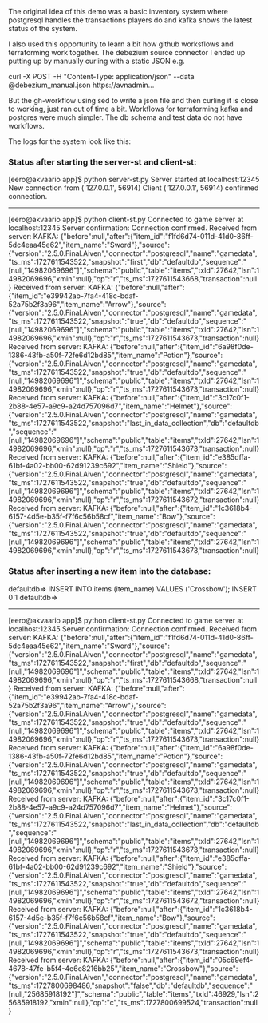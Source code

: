 The original idea of this demo was a basic inventory system where postgresql handles the transactions players do and kafka shows the latest status of the system.

I also used this opportunity to learn a bit how github worksflows and terraforming work together.
The debezium source connector I ended up putting up by manually curling with a static JSON e.g.

  curl -X POST -H "Content-Type: application/json" --data @debezium_manual.json https://avnadmin...

But the gh-workflow using sed to write a json file and then curling it is close to working, just ran out of time a bit.
Workflows for terraforming kafka and postgres were much simpler. The db schema and test data do not have workflows.

The logs for the system look like this:

### Status after starting the server-st and client-st:

[eero@akvaario app]$ python server-st.py
Server started at localhost:12345
New connection from ('127.0.0.1', 56914)
Client ('127.0.0.1', 56914) confirmed connection.

----------

[eero@akvaario app]$ python client-st.py
Connected to game server at localhost:12345
Server confirmation: Connection confirmed.
Received from server: KAFKA: {"before":null,"after":{"item_id":"f1fd6d74-011d-41d0-86ff-5dc4eaa45e62","item_name":"Sword"},"source":{"version":"2.5.0.Final.Aiven","connector":"postgresql","name":"gamedata","ts_ms":1727611543522,"snapshot":"first","db":"defaultdb","sequence":"[null,\"14982069696\"]","schema":"public","table":"items","txId":27642,"lsn":14982069696,"xmin":null},"op":"r","ts_ms":1727611543668,"transaction":null}
Received from server: KAFKA: {"before":null,"after":{"item_id":"e39942ab-7fa4-418c-bdaf-52a75b2f3a96","item_name":"Arrow"},"source":{"version":"2.5.0.Final.Aiven","connector":"postgresql","name":"gamedata","ts_ms":1727611543522,"snapshot":"true","db":"defaultdb","sequence":"[null,\"14982069696\"]","schema":"public","table":"items","txId":27642,"lsn":14982069696,"xmin":null},"op":"r","ts_ms":1727611543673,"transaction":null}
Received from server: KAFKA: {"before":null,"after":{"item_id":"6a98f0de-1386-43fb-a50f-72fe6d12bd85","item_name":"Potion"},"source":{"version":"2.5.0.Final.Aiven","connector":"postgresql","name":"gamedata","ts_ms":1727611543522,"snapshot":"true","db":"defaultdb","sequence":"[null,\"14982069696\"]","schema":"public","table":"items","txId":27642,"lsn":14982069696,"xmin":null},"op":"r","ts_ms":1727611543673,"transaction":null}
Received from server: KAFKA: {"before":null,"after":{"item_id":"3c17c0f1-2b88-4e57-a9c9-a24d757096d7","item_name":"Helmet"},"source":{"version":"2.5.0.Final.Aiven","connector":"postgresql","name":"gamedata","ts_ms":1727611543522,"snapshot":"last_in_data_collection","db":"defaultdb","sequence":"[null,\"14982069696\"]","schema":"public","table":"items","txId":27642,"lsn":14982069696,"xmin":null},"op":"r","ts_ms":1727611543673,"transaction":null}
Received from server: KAFKA: {"before":null,"after":{"item_id":"e385dffa-61bf-4a02-bb00-62d91239c692","item_name":"Shield"},"source":{"version":"2.5.0.Final.Aiven","connector":"postgresql","name":"gamedata","ts_ms":1727611543522,"snapshot":"true","db":"defaultdb","sequence":"[null,\"14982069696\"]","schema":"public","table":"items","txId":27642,"lsn":14982069696,"xmin":null},"op":"r","ts_ms":1727611543672,"transaction":null}
Received from server: KAFKA: {"before":null,"after":{"item_id":"1c3618b4-6157-4d5e-b35f-f7f6c56b58cf","item_name":"Bow"},"source":{"version":"2.5.0.Final.Aiven","connector":"postgresql","name":"gamedata","ts_ms":1727611543522,"snapshot":"true","db":"defaultdb","sequence":"[null,\"14982069696\"]","schema":"public","table":"items","txId":27642,"lsn":14982069696,"xmin":null},"op":"r","ts_ms":1727611543673,"transaction":null}


### Status after inserting a new item into the database:

defaultdb=> INSERT INTO items (item_name) VALUES ('Crossbow');
INSERT 0 1
defaultdb=>

----------

[eero@akvaario app]$ python client-st.py
Connected to game server at localhost:12345
Server confirmation: Connection confirmed.
Received from server: KAFKA: {"before":null,"after":{"item_id":"f1fd6d74-011d-41d0-86ff-5dc4eaa45e62","item_name":"Sword"},"source":{"version":"2.5.0.Final.Aiven","connector":"postgresql","name":"gamedata","ts_ms":1727611543522,"snapshot":"first","db":"defaultdb","sequence":"[null,\"14982069696\"]","schema":"public","table":"items","txId":27642,"lsn":14982069696,"xmin":null},"op":"r","ts_ms":1727611543668,"transaction":null}
Received from server: KAFKA: {"before":null,"after":{"item_id":"e39942ab-7fa4-418c-bdaf-52a75b2f3a96","item_name":"Arrow"},"source":{"version":"2.5.0.Final.Aiven","connector":"postgresql","name":"gamedata","ts_ms":1727611543522,"snapshot":"true","db":"defaultdb","sequence":"[null,\"14982069696\"]","schema":"public","table":"items","txId":27642,"lsn":14982069696,"xmin":null},"op":"r","ts_ms":1727611543673,"transaction":null}
Received from server: KAFKA: {"before":null,"after":{"item_id":"6a98f0de-1386-43fb-a50f-72fe6d12bd85","item_name":"Potion"},"source":{"version":"2.5.0.Final.Aiven","connector":"postgresql","name":"gamedata","ts_ms":1727611543522,"snapshot":"true","db":"defaultdb","sequence":"[null,\"14982069696\"]","schema":"public","table":"items","txId":27642,"lsn":14982069696,"xmin":null},"op":"r","ts_ms":1727611543673,"transaction":null}
Received from server: KAFKA: {"before":null,"after":{"item_id":"3c17c0f1-2b88-4e57-a9c9-a24d757096d7","item_name":"Helmet"},"source":{"version":"2.5.0.Final.Aiven","connector":"postgresql","name":"gamedata","ts_ms":1727611543522,"snapshot":"last_in_data_collection","db":"defaultdb","sequence":"[null,\"14982069696\"]","schema":"public","table":"items","txId":27642,"lsn":14982069696,"xmin":null},"op":"r","ts_ms":1727611543673,"transaction":null}
Received from server: KAFKA: {"before":null,"after":{"item_id":"e385dffa-61bf-4a02-bb00-62d91239c692","item_name":"Shield"},"source":{"version":"2.5.0.Final.Aiven","connector":"postgresql","name":"gamedata","ts_ms":1727611543522,"snapshot":"true","db":"defaultdb","sequence":"[null,\"14982069696\"]","schema":"public","table":"items","txId":27642,"lsn":14982069696,"xmin":null},"op":"r","ts_ms":1727611543672,"transaction":null}
Received from server: KAFKA: {"before":null,"after":{"item_id":"1c3618b4-6157-4d5e-b35f-f7f6c56b58cf","item_name":"Bow"},"source":{"version":"2.5.0.Final.Aiven","connector":"postgresql","name":"gamedata","ts_ms":1727611543522,"snapshot":"true","db":"defaultdb","sequence":"[null,\"14982069696\"]","schema":"public","table":"items","txId":27642,"lsn":14982069696,"xmin":null},"op":"r","ts_ms":1727611543673,"transaction":null}
Received from server: KAFKA: {"before":null,"after":{"item_id":"05c69ef4-4678-47fe-b5f4-4e6e8216bb25","item_name":"Crossbow"},"source":{"version":"2.5.0.Final.Aiven","connector":"postgresql","name":"gamedata","ts_ms":1727800698486,"snapshot":"false","db":"defaultdb","sequence":"[null,\"25685918192\"]","schema":"public","table":"items","txId":46929,"lsn":25685918192,"xmin":null},"op":"c","ts_ms":1727800699524,"transaction":null}
